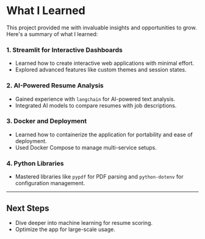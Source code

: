 # What I Learned

This project provided me with invaluable insights and opportunities to grow. Here's a summary of what I learned:

### 1. Streamlit for Interactive Dashboards
- Learned how to create interactive web applications with minimal effort.
- Explored advanced features like custom themes and session states.

### 2. AI-Powered Resume Analysis
- Gained experience with `langchain` for AI-powered text analysis.
- Integrated AI models to compare resumes with job descriptions.

### 3. Docker and Deployment
- Learned how to containerize the application for portability and ease of deployment.
- Used Docker Compose to manage multi-service setups.

### 4. Python Libraries
- Mastered libraries like `pypdf` for PDF parsing and `python-dotenv` for configuration management.

---

## Next Steps
- Dive deeper into machine learning for resume scoring.
- Optimize the app for large-scale usage.
